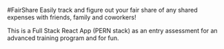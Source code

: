 #FairShare
Easily track and figure out your fair share of any shared expenses with friends, family and coworkers!

This is a Full Stack React App (PERN stack) as an entry assessment for an advanced training program and for fun.